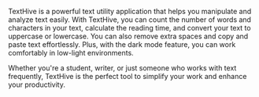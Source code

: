 TextHive is a powerful text utility application that helps you manipulate and analyze text easily. With TextHive, you can count the number of words and characters in your text, calculate the reading time, and convert your text to uppercase or lowercase. You can also remove extra spaces and copy and paste text effortlessly. Plus, with the dark mode feature, you can work comfortably in low-light environments.

Whether you're a student, writer, or just someone who works with text frequently, TextHive is the perfect tool to simplify your work and enhance your productivity.

